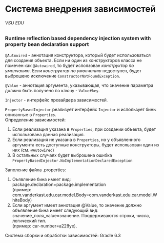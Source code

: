 # Система внедрения зависимостей
###### VSU EDU 
### Runtime reflection based dependency injection system with property bean declaration support


`@Autowired` - аннотация конструктора, который будет использоваться для создания объекта. 
Если ни один из конструкторов класса не помечен как `@Autowired`, то будет исползован _конструктор по умолчанию_.
Если _конструктор по умолчанию_ недоступен, будет выброшено исключение `ConstructorNotFoundException`.

`@Value` - аннотация аргумента, указывающая, что значение параметра должно быть получено по ключу - `Value#key`.

`Injector` - интерфейс провайдера зависимостей.

`PropertyBasedInjector` реализует интерфейс `Injector` и использует бины описанные в `Properties`.  
Определение зависимостей:
1. Если реализация указана в `Properties`, при создании объекта, будет использована данная реализация.
2. Если реализация не указана в `Properties`, но у объявленного аргумента есть доступные конструкторы, будет использован один из них (см. `@Autowired`)
3. В остальных случаях будет выброшена ошибка `PropertyBasedInjector.NoImplementationDeclaredException`

Заполение файла .properties:
1. Оъявление бина имеет вид: package.declaration=package.implementation  
(пример: com.vanderkast.edu.car.model.Body=com.vanderkast.edu.car.model.WhiteBody)
2. Если аргумент имеет аннотация @Value, то значение должно объявление бина имеет следующий вид: значение_поля_value=значение. Поодерживаются строки, числа, логический тип.  
(пример: car-number=a228ye).  

Система сборки и обработки зависимостей: Gradle 6.3  
